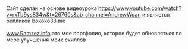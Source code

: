 <br>Сайт сделан на основе видеоурока https://www.youtube.com/watch?v=rxTb9ys834w&t=26760s&ab_channel=AndrewWoan и является репликой bokoko33.me<br><br>
www.Ramzez.info это мое портфолио, которое будет обновляться по мере улучшения моих скиллов
